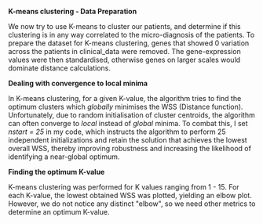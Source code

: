 **K-means clustering - Data Preparation**

We now try to use K-means to cluster our patients, and determine if this clustering is in any way correlated to the 
micro-diagnosis of the patients. To prepare the dataset for K-means clustering, genes that showed 0 variation across
the patients in clinical_data were removed. The gene-expression values were then standardised, otherwise genes on larger
scales would dominate distance calculations. 

**Dealing with convergence to local minima**

In K-means clustering, for a given K-value, the algorithm tries to find the optimum clusters which _globally_ minimises
the WSS (Distance function). Unfortunately, due to random initialisation of cluster centroids, the algorithm can often 
converge to _local_ instead of _global_ minima. To combat this, I set _nstart = 25_ in my code, which instructs the 
algorithm to perform 25 independent initializations and retain the solution that achieves the lowest overall WSS, 
thereby improving robustness and increasing the likelihood of identifying a near-global optimum.

**Finding the optimum K-value**

K-means clustering was performed for K values ranging from 1 - 15. For each K-value, the lowest obtained WSS was 
plotted, yielding an elbow plot. However, we do not notice any distinct "elbow", so we need other metrics to 
determine an optimum K-value.

